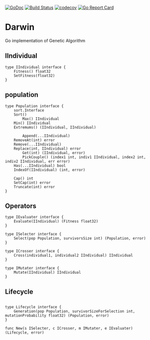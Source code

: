 [![GoDoc](https://img.shields.io/badge/go-documentation-blue.svg?style=flat-square)](https://godoc.org/github.com/khezen/darwin)
[![Build Status](http://img.shields.io/travis/Khezen/darwin.svg?style=flat-square)](https://travis-ci.org/Khezen/darwin) [![codecov](https://img.shields.io/codecov/c/github/Khezen/darwin/master.svg?style=flat-square)](https://codecov.io/gh/Khezen/darwin)
[![Go Report Card](https://goreportcard.com/badge/github.com/khezen/darwin?style=flat-square)](https://goreportcard.com/report/github.com/khezen/darwin)

# Darwin
Go implementation of Genetic Algorithm


## IIndividual

```golang
type IIndividual interface {
	Fitness() float32
	SetFitness(float32)
}
```

## population
```golang
type Population interface {
	sort.Interface
	Sort()
    	Max() IIndividual
	Min() IIndividual
	Extremums() (IIndividual, IIndividual)

    	Append(...IIndividual)
   	RemoveAt(int) error
	Remove(...IIndividual)
	Replace(int, IIndividual) error
    	Get(int) (IIndividual, error)
    	PickCouple() (index1 int, indiv1 IIndividual, index2 int, indiv2 IIndividual, err error)
	Has(...IIndividual) bool
	IndexOf(IIndividual) (int, error)

	Cap() int
	SetCap(int) error
	Truncate(int) error
}

```

## Operators

```golang
type IEvaluater interface {
	Evaluate(IIndividual) (Fitness float32)
}
```

```golang
type ISelecter interface {
	Select(pop Population, survivorsSize int) (Population, error)
}
```

```golang
type ICrosser interface {
	Cross(individual1, individual2 IIndividual) IIndividual
}
```

```golang
type IMutater interface {
	Mutate(IIndividual) IIndividual
}
```

## Lifecycle

```golang

type Lifecycle interface {
	Generation(pop Population, survivorSizeForSelection int, mutationProbability float32) (Population, error)
}

func New(s ISelecter, c ICrosser, m IMutater, e IEvaluater) (Lifecycle, error)

```
